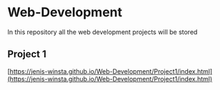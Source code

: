 # Web-Development
In this repository all the web development projects will be stored

## Project 1
[https://jenis-winsta.github.io/Web-Development/Project1/index.html](https://jenis-winsta.github.io/Web-Development/Project1/index.html)

